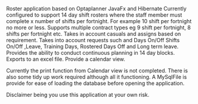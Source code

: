 Roster application based on Optaplanner JavaFx and Hibernate Currently configured to support 14 day shift rosters where the staff member must complete x number of shifts per fortnight. For example 10 shift per fortnight no more or less. Supports multiple contract types eg 9 shift per fortnight, 8 shifts per fortnight etc. Takes in account casuals and assigns based on requirement. Takes into account requests such and Days On/Off Shifts On/Off ,Leave, Training Days, Rostered Days Off and Long term leave. Provides the ability to conduct continuous planning in 14 day blocks. Exports to an excel file. Provide a calendar view.

Currently the print function from Calendar view is not completed. There is also some tidy up work required although all it functioning. A MySqlFile is provide for ease of loading the database before opening the application.

Disclaimer being you use this application at your own risk.